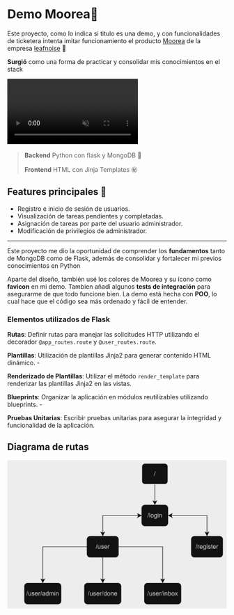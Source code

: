 # Demo Moorea🐢

Este proyecto, como lo indica si titulo es una demo, y con funcionalidades de ticketera intenta imitar funcionamiento el producto [Moorea](https://saas.moorea.io/)  de la empresa [leafnoise](https://leafnoise.io/) 🍃 

**Surgió** como una forma de practicar y consolidar mis conocimientos en el stack

[<video src="https://player.vimeo.com/video/938636159" controls="controls" muted="muted" ></video>](https://github.com/emapeire/tesla-landing/assets/83794890/a3c9aada-6a83-44b6-bb1f-ca8ef702f539)

>  **Backend** Python con flask y MongoDB 🐍
> 
>  **Frontend** HTML con Jinja Templates ㊙️

## Features principales 🔧
- Registro e inicio de sesión de usuarios.
- Visualización de tareas pendientes y completadas.
- Asignación de tareas por parte del usuario administrador.
- Modificación de privilegios de administrador.
---
Este proyecto me dio la oportunidad de comprender los **fundamentos** tanto de MongoDB como de Flask, además de consolidar y fortalecer mi previos conocimientos en Python

Aparte del diseño, también usé los colores de Moorea y su ícono como **favicon** en mi demo. Tambien añadí algunos **tests de integración** para asegurarme de que todo funcione bien. La demo está hecha con **POO**, lo cual hace que el código sea más ordenado y fácil de entender.


### Elementos utilizados de Flask 
 **Rutas**: Definir rutas para manejar las solicitudes HTTP utilizando el decorador `@app_routes.route` y `@user_routes.route`. 
 
 **Plantillas**: Utilización de plantillas Jinja2 para generar contenido HTML dinámico. -  
 
 **Renderizado de Plantillas**: Utilizar el método `render_template` para renderizar las plantillas Jinja2 en las vistas. 
 
**Blueprints**: Organizar la aplicación en módulos reutilizables utilizando blueprints. -  

**Pruebas Unitarias**: Escribir pruebas unitarias para asegurar la integridad y funcionalidad de la aplicación.



## Diagrama de rutas
![Diagrama de rutas](/diagrama_rutas.jpg)


